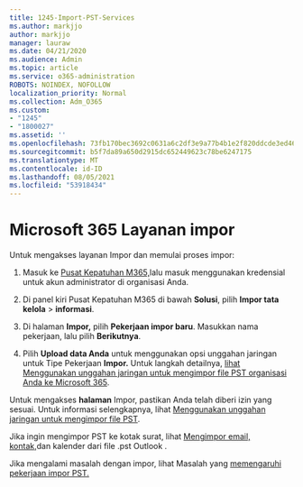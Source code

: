 ```yaml
---
title: 1245-Import-PST-Services
ms.author: markjjo
author: markjjo
manager: lauraw
ms.date: 04/21/2020
ms.audience: Admin
ms.topic: article
ms.service: o365-administration
ROBOTS: NOINDEX, NOFOLLOW
localization_priority: Normal
ms.collection: Adm_O365
ms.custom:
- "1245"
- "1800027"
ms.assetid: ''
ms.openlocfilehash: 73fb170bec3692c0631a6c2df3e9a77b4b1e2f820ddcde3ed46cfe283ef3ba74
ms.sourcegitcommit: b5f7da89a650d2915dc652449623c78be6247175
ms.translationtype: MT
ms.contentlocale: id-ID
ms.lasthandoff: 08/05/2021
ms.locfileid: "53918434"
---
```

# <a name="microsoft-365-import-service"></a>Microsoft 365 Layanan impor

Untuk mengakses layanan Impor dan memulai proses impor:

1. Masuk ke [Pusat Kepatuhan M365,](https://compliance.microsoft.com/)lalu masuk menggunakan kredensial untuk akun administrator di organisasi Anda.

1. Di panel kiri Pusat Kepatuhan M365 di bawah **Solusi**, pilih **Impor tata kelola**  >  **informasi**.

1. Di halaman **Impor,** pilih **Pekerjaan impor baru**. Masukkan nama pekerjaan, lalu pilih **Berikutnya**.

1. Pilih **Upload data Anda** untuk menggunakan opsi unggahan jaringan untuk Tipe Pekerjaan **Impor.** Untuk langkah detailnya, [lihat Menggunakan unggahan jaringan untuk mengimpor file PST organisasi Anda ke Microsoft 365](/compliance/use-network-upload-to-import-pst-files).

Untuk mengakses **halaman** Impor, pastikan Anda telah diberi izin yang sesuai. Untuk informasi selengkapnya, lihat [Menggunakan unggahan jaringan untuk mengimpor file PST](/microsoft-365/compliance/importing-pst-files-to-office-365#using-network-upload-to-import-pst-files).

Jika ingin mengimpor PST ke kotak surat, lihat [Mengimpor email, kontak,](https://support.office.com/article/import-email-contacts-and-calendar-from-an-outlook-pst-file-431a8e9a-f99f-4d5f-ae48-ded54b3440ac)dan kalender dari file .pst Outlook .

Jika mengalami masalah dengan impor, lihat Masalah yang [memengaruhi pekerjaan impor PST.](/office365/troubleshoot/pst-import-service/issues-with-pst-import-job)


